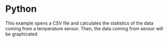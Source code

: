 # Python

This example opens a CSV file and calculates the statistics of the data coming from a temperature sensor. Then, the data coming from sensor will be graphicated

